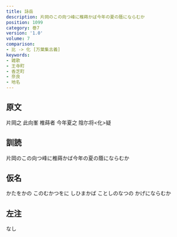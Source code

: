 ```yaml
---
title: 詠岳
description: 片岡のこの向つ峰に椎蒔かば今年の夏の蔭にならむか
position: 1099
category: 巻7
version: '1.0'
volume: 7
comparison:
- 比 -> 化 [万葉集古義]
keywords:
- 雑歌
- 王寺町
- 香芝町
- 奈良
- 地名
---
```


## 原文

片岡之 此向峯 椎蒔者 今年夏之 陰尓将<化>疑

## 訓読

片岡のこの向つ峰に椎蒔かば今年の夏の蔭にならむか

## 仮名

かたをかの このむかつをに しひまかば ことしのなつの かげにならむか

## 左注

なし

